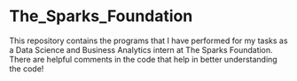 # The_Sparks_Foundation
This repository contains the programs that I have performed for my tasks as a Data Science and Business Analytics intern at The Sparks Foundation. There are helpful comments in the code that help in better understanding the code!
